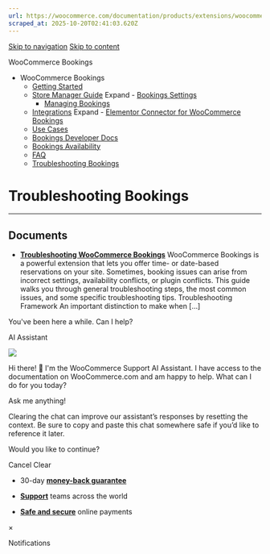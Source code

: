 ```yaml
---
url: https://woocommerce.com/documentation/products/extensions/woocommerce-bookings/troubleshooting-bookings
scraped_at: 2025-10-20T02:41:03.620Z
---
```


[Skip to navigation](https://woocommerce.com/documentation/products/extensions/woocommerce-bookings/troubleshooting-bookings/#main-navigation) [Skip to content](https://woocommerce.com/documentation/products/extensions/woocommerce-bookings/troubleshooting-bookings/#page)

WooCommerce Bookings

- WooCommerce Bookings
  - [Getting Started](https://woocommerce.com/document/introduction-to-woocommerce-bookings/ "Getting Started")
  - [Store Manager Guide](https://woocommerce.com/document/introduction-to-woocommerce-bookings/woocommerce-bookings-store-manager-guide/ "Store Manager Guide") Expand    - [Bookings Settings](https://woocommerce.com/documentation/products/extensions/woocommerce-bookings/store-manager-guide-woocommerce-bookings/bookings-settings/ "Bookings Settings")
    - [Managing Bookings](https://woocommerce.com/document/introduction-to-woocommerce-bookings/managing-woocommerce-bookings/ "Managing Bookings")
  - [Integrations](https://woocommerce.com/documentation/products/extensions/woocommerce-bookings/integrations-woocommerce-bookings/ "Integrations") Expand    - [Elementor Connector for WooCommerce Bookings](https://woocommerce.com/documentation/products/extensions/woocommerce-bookings/integrations-woocommerce-bookings/elementor-connector-for-woocommerce-bookings/ "Elementor Connector for WooCommerce Bookings")
  - [Use Cases](https://woocommerce.com/document/introduction-to-woocommerce-bookings/woocommerce-bookings-use-cases/ "Use Cases")
  - [Bookings Developer Docs](https://woocommerce.com/documentation/products/extensions/woocommerce-bookings/developer-docs-bookings/ "Bookings Developer Docs")
  - [Bookings Availability](https://woocommerce.com/documentation/products/extensions/woocommerce-bookings/woocommerce-bookings-availability/ "WooCommerce Bookings Availability is a paid add-on for the WooCommerce Bookings extension that helps you sell more bookings by presenting a calendar or schedule of available slots in a page or post.")
  - [FAQ](https://woocommerce.com/document/introduction-to-woocommerce-bookings/bookings-faq/ "FAQ")
  - [Troubleshooting Bookings](https://woocommerce.com/documentation/products/extensions/woocommerce-bookings/troubleshooting-bookings/ "Troubleshooting Bookings")

# Troubleshooting Bookings

* * *

## Documents

- [**Troubleshooting WooCommerce Bookings**](https://woocommerce.com/document/introduction-to-woocommerce-bookings/troubleshooting-tips/)
WooCommerce Bookings is a powerful extension that lets you offer time- or date-based reservations on your site. Sometimes, booking issues can arise from incorrect settings, availability conflicts, or plugin conflicts. This guide walks you through general troubleshooting steps, the most common issues, and some specific troubleshooting tips. Troubleshooting Framework An important distinction to make when \[…\]


You've been here a while. Can I help?

AI Assistant

![](https://woocommerce.com/wp-content/themes/woo/images/svg/support-chat-bot-avatar.svg)

Hi there! 👋 I'm the WooCommerce Support AI Assistant. I have access to the documentation on WooCommerce.com and am happy to help. What can I do for you today?

Ask me anything!

Clearing the chat can improve our assistant’s responses by resetting the context. Be sure to copy and paste this chat somewhere safe if you’d like to reference it later.

Would you like to continue?

Cancel
Clear

- 30-day **[money-back guarantee](https://woocommerce.com/refund-policy/)**

- **[Support](https://woocommerce.com/docs/)**
teams across the world

- **[Safe and secure](https://woocommerce.com/products/woopayments/)**
online payments

×

Notifications